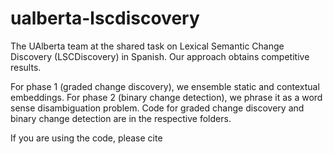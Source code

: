 # ualberta-lscdiscovery

The UAlberta team at the shared task on Lexical Semantic Change Discovery (LSCDiscovery) in Spanish.
Our approach obtains competitive results.

For phase 1 (graded change discovery), we ensemble static and contextual embeddings.
For phase 2 (binary change detection), we phrase it as a word sense disambiguation problem.
Code for graded change discovery and binary change detection are in the respective folders.

If you are using the code, please cite

```
```
